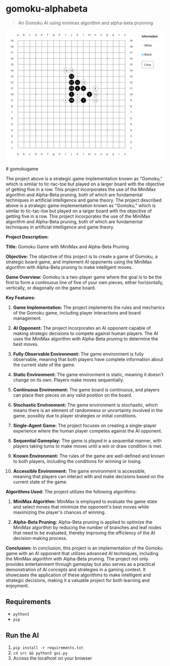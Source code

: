# gomoku-alphabeta
> An Gomoku AI using minimax algorithm and alpha-beta prunning

<p align="center">
    <img width="1000" src="./screenshot.png">
</p>
# gomokugame

The project above is a strategic game implementation known as "Gomoku," which is similar to tic-tac-toe but played on a larger board with the objective of getting five in a row. This project incorporates the use of the MiniMax algorithm and Alpha-Beta pruning, both of which are fundamental techniques in artificial intelligence and game theory.
The project described above is a strategic game implementation known as "Gomoku," which is similar to tic-tac-toe but played on a larger board with the objective of getting five in a row. This project incorporates the use of the MiniMax algorithm and Alpha-Beta pruning, both of which are fundamental techniques in artificial intelligence and game theory.

**Project Description:**

**Title:** Gomoku Game with MiniMax and Alpha-Beta Pruning

**Objective:**
The objective of this project is to create a game of Gomoku, a strategic board game, and implement AI opponents using the MiniMax algorithm with Alpha-Beta pruning to make intelligent moves.

**Game Overview:**
Gomoku is a two-player game where the goal is to be the first to form a continuous line of five of your own pieces, either horizontally, vertically, or diagonally on the game board.

**Key Features:**
1. **Game Implementation:** The project implements the rules and mechanics of the Gomoku game, including player interactions and board management.

2. **AI Opponent:** The project incorporates an AI opponent capable of making strategic decisions to compete against human players. The AI uses the MiniMax algorithm with Alpha-Beta pruning to determine the best moves.

3. **Fully Observable Environment:** The game environment is fully observable, meaning that both players have complete information about the current state of the game.

4. **Static Environment:** The game environment is static, meaning it doesn't change on its own. Players make moves sequentially.

5. **Continuous Environment:** The game board is continuous, and players can place their pieces on any valid position on the board.

6. **Stochastic Environment:** The game environment is stochastic, which means there is an element of randomness or uncertainty involved in the game, possibly due to player strategies or initial conditions.

7. **Single-Agent Game:** The project focuses on creating a single-player experience where the human player competes against the AI opponent.

8. **Sequential Gameplay:** The game is played in a sequential manner, with players taking turns to make moves until a win or draw condition is met.

9. **Known Environment:** The rules of the game are well-defined and known to both players, including the conditions for winning or losing.

10. **Accessible Environment:** The game environment is accessible, meaning that players can interact with and make decisions based on the current state of the game.

**Algorithms Used:**
The project utilizes the following algorithms:

1. **MiniMax Algorithm:** MiniMax is employed to evaluate the game state and select moves that minimize the opponent's best moves while maximizing the player's chances of winning.

2. **Alpha-Beta Pruning:** Alpha-Beta pruning is applied to optimize the MiniMax algorithm by reducing the number of branches and leaf nodes that need to be evaluated, thereby improving the efficiency of the AI decision-making process.

**Conclusion:**
In conclusion, this project is an implementation of the Gomoku game with an AI opponent that utilizes advanced AI techniques, including the MiniMax algorithm with Alpha-Beta pruning. The project not only provides entertainment through gameplay but also serves as a practical demonstration of AI concepts and strategies in a gaming context. It showcases the application of these algorithms to make intelligent and strategic decisions, making it a valuable project for both learning and enjoyment.

## Requirements

* `python3`
* `pip`

## Run the AI

1. `pip install -r requirements.txt`
1. `cd src && python3 gui.py`
1. Access the localhost on your browser
